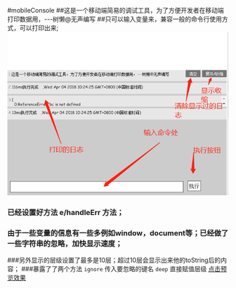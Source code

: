 #mobileConsole
##这是一个移动端简易的调试工具，为了方便开发者在移动端打印数据用，---树懒@无声编写
##只可以输入变量来，兼容一般的命令行使用方式，可以打印出来;
![demo](./show.png "demo")

### 已经设置好方法 e/handleErr 方法；
### 由于一些变量的信息有一些多例如window，document等；已经做了一些字符串的忽略，加快显示速度；
###另外显示的层级设置了最多是10层；超过10层会显示出来他的toString后的内容；
###暴露了了两个方法 `ignore` 传入要忽略的键名  `deep`  直接赋值层级 
[点击预览效果](http://cdn.bestsloth.top/cdn/handleErr/)